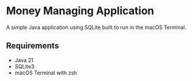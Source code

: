 # Money Managing Application

A simple Java application using SQLite built to run in the macOS Terminal.

## Requirements
- Java 21
- SQLite3
- macOS Terminal with zsh
